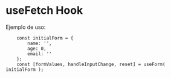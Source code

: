 # useFetch Hook

Ejemplo de uso:
```
    const initialForm = {
        name: '',
        age: 0,
        email: ''
    };
    const [formValues, handleInputChange, reset] = useForm( initialForm );
```
